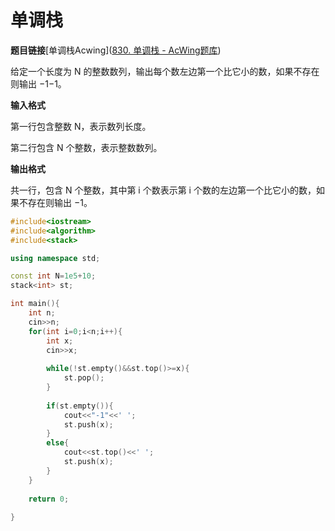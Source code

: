 # 单调栈

**题目链接**[单调栈Acwing]([830. 单调栈 - AcWing题库](https://www.acwing.com/problem/content/832/))

给定一个长度为 N 的整数数列，输出每个数左边第一个比它小的数，如果不存在则输出 −1−1。

**输入格式**

第一行包含整数 N，表示数列长度。

第二行包含 N 个整数，表示整数数列。

**输出格式**

共一行，包含 N 个整数，其中第 i 个数表示第 i 个数的左边第一个比它小的数，如果不存在则输出 −1。

```c++
#include<iostream>
#include<algorithm>
#include<stack>

using namespace std;

const int N=1e5+10;
stack<int> st;

int main(){
    int n;
    cin>>n;
    for(int i=0;i<n;i++){
        int x;
        cin>>x;
        
        while(!st.empty()&&st.top()>=x){
            st.pop();
        }
        
        if(st.empty()){
            cout<<"-1"<<' ';
            st.push(x);
        }
        else{
            cout<<st.top()<<' ';
            st.push(x);
        }
    }
    
    return 0;
    
}
```


